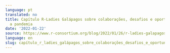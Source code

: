 ```yaml
---
language: pt
translated: no
title: Capítulo R-Ladies Galápagos sobre colaborações, desafios e oportunidades durante
  a pandemia
date: '2022-01-22'
source: https://www.r-consortium.org/blog/2022/01/26/r-ladies-galapagos-chapter-on-collaborations-challenges-and-opportunities-during-the-pandemic
language: en
slug: capítulo_r_ladies_galápagos_sobre_colaborações_desafios_e_oportunidades_durante_a_pandemia
---
```




